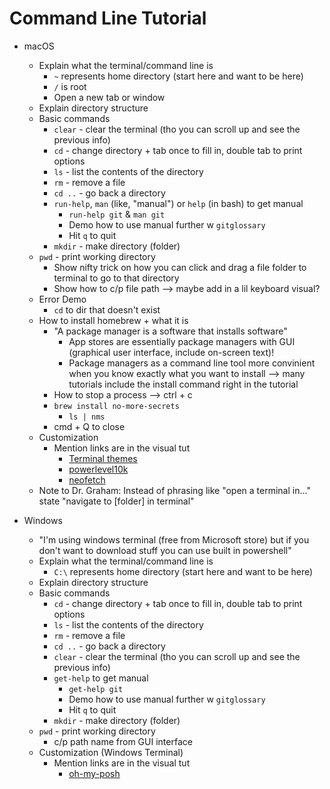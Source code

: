 # Command Line Tutorial

- macOS
  - Explain what the terminal/command line is
    - `~` represents home directory (start here and want to be here)
    - `/` is root
    - Open a new tab or window
  - Explain directory structure
  - Basic commands
    - `clear` - clear the terminal (tho you can scroll up and see the previous info)
    - `cd` - change directory + tab once to fill in, double tab to print options
    - `ls` - list the contents of the directory
    - `rm` - remove a file
    - `cd ..` - go back a directory
    - `run-help`, `man` (like, "manual") or `help` (in bash) to get manual
      - `run-help git` & `man git`
      - Demo how to use manual further w `gitglossary`
      - Hit `q` to quit
    - `mkdir` - make directory (folder)
  - `pwd` - print working directory
    - Show nifty trick on how you can click and drag a file folder to terminal to go to that directory
    - Show how to c/p file path —> maybe add in a lil keyboard visual?
  - Error Demo
    - `cd` to dir that doesn't exist
  - How to install homebrew + what it is
    - "A package manager is a software that installs software"
      - App stores are essentially package managers with GUI (graphical user interface, include on-screen text)!
      - Package managers as a command line tool more convinient when you know exactly what you want to install --> many tutorials include the install command right in the tutorial
    - How to stop a process --> ctrl + c
    - `brew install no-more-secrets`
      - `ls | nms`
    - cmd + Q to close
  - Customization
    - Mention links are in the visual tut
      - [Terminal themes](https://github.com/lysyi3m/macos-terminal-themes)
      - [powerlevel10k](https://github.com/romkatv/powerlevel10k)
      - [neofetch](https://github.com/dylanaraps/neofetch)
  - Note to Dr. Graham: Instead of phrasing like "open a terminal in..." state "navigate to [folder] in terminal"


- Windows
  - "I'm using windows terminal (free from Microsoft store) but if you don't want to download stuff you can use built in powershell"
  - Explain what the terminal/command line is
    - `C:\` represents home directory (start here and want to be here)
  - Explain directory structure
  - Basic commands
    - `cd` - change directory + tab once to fill in, double tab to print options
    - `ls` - list the contents of the directory
    - `rm` - remove a file
    - `cd ..` - go back a directory
    - `clear` - clear the terminal (tho you can scroll up and see the previous info)
    - `get-help` to get manual
      - `get-help git`
      - Demo how to use manual further w `gitglossary`
      - Hit `q` to quit
    - `mkdir` - make directory (folder)
  - `pwd` - print working directory
    - c/p path name from GUI interface
  - Customization (Windows Terminal)
    - Mention links are in the visual tut
      - [oh-my-posh](https://github.com/JanDeDobbeleer/oh-my-posh)
